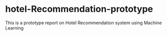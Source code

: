 # hotel-Recommendation-prototype

This is a prototype report on Hotel Recommendation system using Machine Learning
